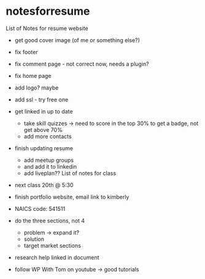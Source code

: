 # notesforresume
List of Notes for resume website

- get good cover image (of me or something else?)
- fix footer
- fix comment page - not correct now, needs a plugin?
- fix home page
- add logo? maybe
- add ssl - try free one

- get linked in up to date
	- take skill quizzes -> need to score in the top 30% to get a badge, not get above 70%
	- add more contacts
- finish updating resume
	- add meetup groups
	- and add it to linkedin
	- add liveplan??
List of notes for class

- next class 20th @ 5:30
- finish portfolio website, email link to kimberly
- NAICS code: 541511
- do the three sections, not 4
	- problem -> expand it?
	- solution
	- target market sections
- research help linked in document


- follow WP With Tom on youtube -> good tutorials
